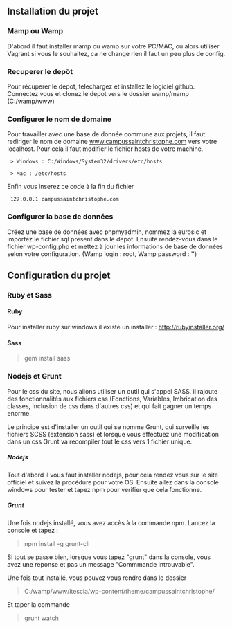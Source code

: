 ## Installation du projet

### Mamp ou Wamp
D'abord il faut installer mamp ou wamp sur votre PC/MAC, ou alors utiliser Vagrant si vous le souhaitez, ca ne change rien il faut un peu plus de config.

### Recuperer le depôt
Pour récuperer le depot, telechargez et installez le logiciel github. Connectez vous et clonez le depot vers le dossier wamp/mamp (C:/wamp/www)

### Configurer le nom de domaine
Pour travailler avec une base de donnée commune aux projets, il faut rediriger le nom de domaine www.campussaintchristophe.com vers votre localhost.
Pour cela il faut modifier le fichier hosts de votre machine.

     > Windows : C:/Windows/System32/drivers/etc/hosts

     > Mac : /etc/hosts

Enfin vous inserez ce code à la fin du fichier

     127.0.0.1 campussaintchristophe.com

### Configurer la base de données
Créez une base de données avec phpmyadmin, nommez la eurosic et importez le fichier sql present dans le depot.
Ensuite rendez-vous dans le fichier wp-config.php et mettez à jour les informations de base de données selon votre configuration. (Wamp login : root, Wamp password : '')

## Configuration du projet

### Ruby et Sass

#### Ruby
Pour installer ruby sur windows il existe un installer : http://rubyinstaller.org/

#### Sass

> gem install sass

### Nodejs et Grunt
Pour le css du site, nous allons utiliser un outil qui s'appel SASS, il rajoute des fonctionnalités aux fichiers css (Fonctions, Variables, Imbrication des classes, Inclusion de css dans d'autres css) et qui fait gagner un temps enorme.

Le principe est d'installer un outil qui se nomme Grunt, qui surveille les fichiers SCSS (extension sass) et lorsque vous effectuez une modification dans un css Grunt va recompiler tout le css vers 1 fichier unique.

##### Nodejs
Tout d'abord il vous faut installer nodejs, pour cela rendez vous sur le site officiel et suivez la procédure pour votre OS. Ensuite allez dans la console windows pour tester et tapez npm pour verifier que cela fonctionne.

##### Grunt
Une fois nodejs installé, vous avez accès à la commande npm. 
Lancez la console et tapez :

> npm install -g grunt-cli

Si tout se passe bien, lorsque vous tapez "grunt" dans la console, vous avez une reponse et pas un message "Commmande introuvable".

Une fois tout installé, vous pouvez vous rendre dans le dossier 
> C:/wamp/www/itescia/wp-content/theme/campussaintchristophe/

Et taper la commande 
> grunt watch
